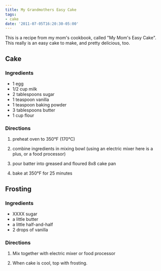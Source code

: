 ```yaml
---
title: My Grandmothers Easy Cake
tags:
- cake
date: '2011-07-05T16:20:30-05:00'
---
```

This is a recipe from my mom's cookbook, called "My Mom's Easy Cake". This really is an easy cake to make, and pretty delicious, too.

## Cake

### Ingredients

* 1 egg
* 1/2 cup milk
* 2 tablespoons sugar
* 1 teaspoon vanilla
* 1 teaspoon baking powder
* 3 tablespoons butter
* 1 cup flour

### Directions

1.  preheat oven to 350°F (170°C)

1.  combine ingredients in mixing bowl (using an electric mixer here is a plus, or a food processor)

1.  pour batter into greased and floured 8x8 cake pan

1.  bake at 350°F for 25 minutes

## Frosting

### Ingredients

* XXXX sugar
* a little butter
* a little half-and-half
* 2 drops of vanilla

### Directions

1.  Mix together with electric mixer or food processor

1.  When cake is cool, top with frosting.

